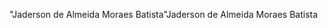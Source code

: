 "Jaderson de Almeida Moraes Batista                   " J a d e r s o n   d e   A l m e i d a   M o r a e s   B a t i s t a                                       